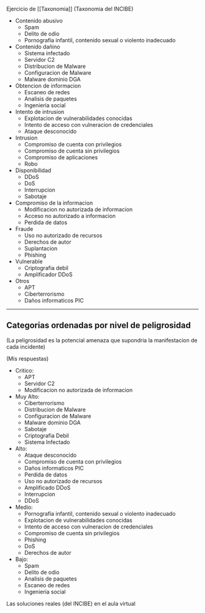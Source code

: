Ejercicio de [[Taxonomia]] (Taxonomia del INCIBE)

- Contenido abusivo
	- Spam
	- Delito de  odio
	- Pornografia infantil, contenido sexual o violento inadecuado
- Contenido dañino
	- Sistema infectado
	- Servidor C2
	- Distribucion de Malware
	- Configuracion de Malware
	- Malware dominio DGA
- Obtencion de informacion
	- Escaneo de redes
	- Analisis de paquetes
	- Ingenieria social
- Intento de intrusion
	- Explotacion de vulnerabilidades conocidas
	- Intento de acceso con vulneracion de credenciales
	- Ataque desconocido
- Intrusion
	- Compromiso de cuenta con privilegios
	- Compromiso de cuenta sin privilegios
	- Compromiso de aplicaciones
	- Robo
- Disponibilidad
	- DDoS
	- DoS
	- Interrupcion
	- Sabotaje
- Compromiso de la informacion
	- Modificacion no autorizada de informacion
	- Acceso no autorizado a informacion
	- Perdida de datos
- Fraude
	- Uso no autorizado de recursos
	- Derechos de autor
	- Suplantacion
	- Phishing
- Vulnerable
	- Criptografia debil
	-  Amplificador DDoS
- Otros
	- APT
	- Ciberterrorismo
	- Daños informaticos PIC

---

## Categorias ordenadas por nivel de peligrosidad

(La peligrosidad es la potencial amenaza que supondria la manifestacion de cada incidente)

(Mis respuestas)

- Critico:
	- APT
	- Servidor C2
	- Modificacion no autorizada de informacion
- Muy Alto:
	- Ciberterrorismo
	- Distribucion de Malware
	- Configuracion de Malware
	- Malware dominio DGA
	- Sabotaje
	- Criptografia Debil
	- Sistema Infectado
- Alto:
	- Ataque desconocido
	- Compromiso de cuenta con privilegios
	- Daños informaticos PIC
	- Perdida de datos
	- Uso no autorizado de recursos
	- Amplificado DDoS
	- Interrupcion
	- DDoS
- Medio:
	- Pornografia infantil, contenido sexual o violento inadecuado
	- Explotacion de vulnerabilidades conocidas
	- Intento de acceso con vulneracion de credenciales
	- Compromiso de cuenta sin privilegios
	- Phishing
	- DoS
	- Derechos de autor
- Bajo:
	- Spam
	- Delito de odio
	- Analisis de paquetes
	- Escaneo de redes
	- Ingenieria social

Las soluciones reales (del INCIBE) en el aula virtual